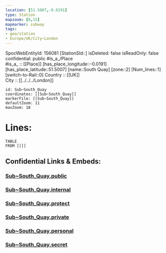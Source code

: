 ```yaml
---
location: [51.5007,-0.0191] 
type: Station 
mapzoom: [8,15] 
mapmarker: subway 
tags:
- geo/station
- Europe/UK/City~London
---
```

SpocWebEntityId: 156081
[StationSId::] 
isDeleted: false
isReadOnly: false
confidential: public
#is_a_/Place  
#is_a_ :: [[Place]] 
[has_place_longitude::-0.0191] 
[has_place_latitude::51.5007] 
[name::South Quay] 
[zone::2] 
[Num_lines::1] 
[switch-to-Rail::0] 
Country :: [[UK]]  
City :: [[../../../London]]  


```leaflet
id: Sub~South_Quay
coordinates: [[Sub~South_Quay]] 
markerFile: [[Sub~South_Quay]] 
defaultZoom: 11 
maxZoom: 18
```


# Lines: 
```dataview
TABLE 
FROM [[]] 
```


## Confidential Links & Embeds: 

### [Sub~South_Quay.public](/_public/\Earth\Continent\Europe\Europe~North\UK\England\Regions~England\London,Greater\cities~GreaterLondon\Underground\StationSub~South_Quay.public.md) 

### [Sub~South_Quay.internal](/_internal/\Earth\Continent\Europe\Europe~North\UK\England\Regions~England\London,Greater\cities~GreaterLondon\Underground\StationSub~South_Quay.internal.md) 

### [Sub~South_Quay.protect](/_protect/\Earth\Continent\Europe\Europe~North\UK\England\Regions~England\London,Greater\cities~GreaterLondon\Underground\StationSub~South_Quay.protect.md) 

### [Sub~South_Quay.private](/_private/\Earth\Continent\Europe\Europe~North\UK\England\Regions~England\London,Greater\cities~GreaterLondon\Underground\StationSub~South_Quay.private.md) 

### [Sub~South_Quay.personal](/_personal/\Earth\Continent\Europe\Europe~North\UK\England\Regions~England\London,Greater\cities~GreaterLondon\Underground\StationSub~South_Quay.personal.md) 

### [Sub~South_Quay.secret](/_secret/\Earth\Continent\Europe\Europe~North\UK\England\Regions~England\London,Greater\cities~GreaterLondon\Underground\StationSub~South_Quay.secret.md)

